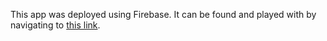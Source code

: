 This app was deployed using Firebase. It can be found and played with by navigating to [this link](https://odin-waldo-4b76b.web.app/).
